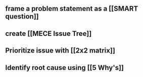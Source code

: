 ## frame a problem statement as a [[SMART question]]
## create [[MECE Issue Tree]]
## Prioritize issue with [[2x2 matrix]]
## Identify root cause using [[5 Why's]]